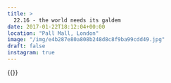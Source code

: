 ```yaml
---
title: >
  22.16 - the world needs its galdem
date: 2017-01-22T18:12:04+00:00
location: "Pall Mall, London"
image: "/img/e4b287e80a808b248d8c8f9ba99cdd49.jpg"
draft: false
instagram: true
---
```


{{<photo src="/img/e4b287e80a808b248d8c8f9ba99cdd49.jpg">}}
